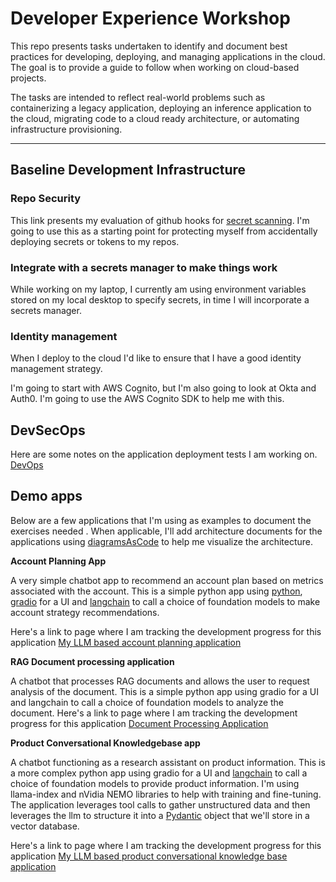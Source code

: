 # Developer Experience Workshop
This repo presents tasks undertaken to identify and document best practices for developing, deploying, and managing applications in the cloud.  The goal is to provide a guide to follow when working on cloud-based projects.

The tasks are intended to reflect real-world problems such as containerizing a legacy application, deploying an inference application to the cloud, migrating code to a cloud ready architecture, or automating infrastructure provisioning.   

---
## Baseline Development Infrastructure
### Repo Security

This link presents my evaluation of github hooks for [secret scanning](./doc/security/REPO-SECURITY-README.md). I'm going to use this as a starting point for protecting myself from accidentally deploying secrets or tokens to my repos.

### Integrate with a secrets manager to make things work
While working on my laptop, I currently am using environment variables stored on my local desktop to specify secrets, in time I will incorporate a secrets manager.  

### Identity management
When I deploy to the cloud I'd like to ensure that I have a good identity management strategy.  

I'm going to start with AWS Cognito, but I'm also going to look at Okta and Auth0.  I'm going to use the AWS Cognito SDK to help me with this.

## DevSecOps
Here are some notes on the application deployment tests I am working on. [DevOps](./doc/devops/INTRO.md)

## Demo apps

Below are a few applications that I'm using as examples to document the exercises needed .  When applicable, I'll add architecture documents for the applications using [diagramsAsCode](./tools/architecture/diagramsAsCode.md) to help me visualize the architecture.

**Account Planning App**

A very simple chatbot app to recommend an account plan based on metrics associated with the account.  This is a simple python app using [python](./tools/code/language/python/pyenv.md), [gradio](./tools/code/language/python/gradio.md) for a UI and [langchain](./tools/code/ai/langchain.md) to call a choice of foundation models to make account strategy recommendations.

Here's a link to page where I am tracking the development progress for this application [My LLM based account planning application](./doc/applications/APP_ACCT_PLAN.md)

**RAG Document processing application**

A chatbot that processes RAG documents and allows the user to request analysis of the document.  This is a simple python app using gradio for a UI and langchain to call a choice of foundation models to analyze the document.   Here's a link to page where I am tracking the development progress for this application [Document Processing Application](./doc/applications/APP_RAG_DOCUMENT_PROCESSING.md)

**Product Conversational Knowledgebase app**

A chatbot functioning as a research assistant on product information.  This is a more complex python app using gradio for a UI and [langchain](./tools/code/ai/langchain.md) to call a choice of foundation models to provide product information.  I'm using llama-index and nVidia NEMO libraries to help with training and fine-tuning.   The application leverages tool calls to gather unstructured data and then leverages the llm to structure it into a [Pydantic](./tools/code/language/python/pydantic.md) object that we'll store in a vector database.

Here's a link to page where I am tracking the development progress for this application [My LLM based product conversational knowledge base application](./doc/applications/APP_PROD_CONV_KNOWLEDGE.md)


